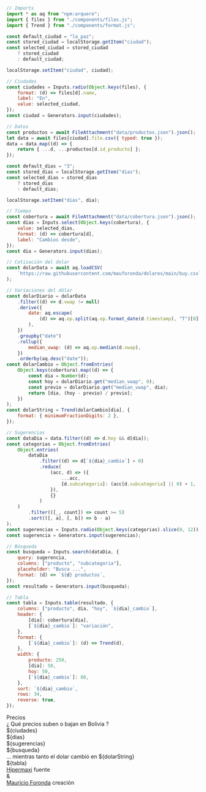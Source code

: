 <link rel="stylesheet" href="style.css">

```js
// Imports
import * as aq from "npm:arquero";
import { files } from "./components/files.js";
import { Trend } from "./components/format.js";
```

```js
const default_ciudad = "la_paz";
const stored_ciudad = localStorage.getItem("ciudad");
const selected_ciudad = stored_ciudad
    ? stored_ciudad
    : default_ciudad;
```

```js
localStorage.setItem("ciudad", ciudad);
```

```js
// Ciudades
const ciudades = Inputs.radio(Object.keys(files), {
    format: (d) => files[d].name,
    label: "En",
    value: selected_ciudad,
});
const ciudad = Generators.input(ciudades);
```

```js
// Datos
const productos = await FileAttachment("data/productos.json").json();
let data = await files[ciudad].file.csv({ typed: true });
data = data.map((d) => {
    return { ...d, ...productos[d.id_producto] };
});
```

```js
const default_dias = "3";
const stored_dias = localStorage.getItem("dias");
const selected_dias = stored_dias
    ? stored_dias
    : default_dias;
```

```js
localStorage.setItem("dias", dia);
```

```js
// Tiempo
const cobertura = await FileAttachment("data/cobertura.json").json();
const dias = Inputs.select(Object.keys(cobertura), {
    value: selected_dias,
    format: (d) => cobertura[d],
    label: "Cambios desde",
});
const dia = Generators.input(dias);
```

```js
// Cotización del dolar
const dolarData = await aq.loadCSV(
    `https://raw.githubusercontent.com/mauforonda/dolares/main/buy.csv`
);
```

```js
// Variaciones del dólar
const dolarDiario = dolarData
    .filter((d) => d.vwap != null)
    .derive({
        date: aq.escape(
            (d) => aq.op.split(aq.op.format_date(d.timestamp), "T")[0]
        ),
    })
    .groupby("date")
    .rollup({
        median_vwap: (d) => aq.op.median(d.vwap),
    })
    .orderby(aq.desc("date"));
const dolarCambio = Object.fromEntries(
    Object.keys(cobertura).map((d) => {
        const dia = Number(d);
        const hoy = dolarDiario.get("median_vwap", 0);
        const previo = dolarDiario.get("median_vwap", dia);
        return [dia, (hoy - previo) / previo];
    })
);
const dolarString = Trend(dolarCambio[dia], {
    format: { minimumFractionDigits: 2 },
});
```

```js
// Sugerencias
const dataDia = data.filter((d) => d.hoy && d[dia]);
const categorias = Object.fromEntries(
    Object.entries(
        dataDia
            .filter((d) => d[`${dia}_cambio`] > 0)
            .reduce(
                (acc, d) => ({
                    ...acc,
                    [d.subcategoria]: (acc[d.subcategoria] || 0) + 1,
                }),
                {}
            )
    )
        .filter(([_, count]) => count >= 5)
        .sort(([, a], [, b]) => b - a)
);
const sugerencias = Inputs.radio(Object.keys(categorias).slice(0, 12));
const sugerencia = Generators.input(sugerencias);
```

```js
// Búsqueda
const busqueda = Inputs.search(dataDia, {
    query: sugerencia,
    columns: ["producto", "subcategoria"],
    placeholder: "Busca ...",
    format: (d) => `${d} productos`,
});
const resultado = Generators.input(busqueda);
```

```js
// Tabla
const tabla = Inputs.table(resultado, {
    columns: ["producto", dia, "hoy", `${dia}_cambio`],
    header: {
        [dia]: cobertura[dia],
        [`${dia}_cambio`]: "variación",
    },
    format: {
        [`${dia}_cambio`]: (d) => Trend(d),
    },
    width: {
        producto: 250,
        [dia]: 50,
        hoy: 50,
        [`${dia}_cambio`]: 60,
    },
    sort: `${dia}_cambio`,
    rows: 34,
    reverse: true,
});
```

<div class="header">
    <div class="title">Precios</div>
    <div class="subtitle">
        ¿ Qué precios <span class="up">suben</span> o <span class="down">bajan</span> en Bolivia ?
    </div>
</div>

<div class="grid grid-cols-3 controls">
    <div class="card grid-colspan-1">
        <div class="ciudades">
            ${ciudades}
        </div>
        <div class="tiempo">
            ${dias}
        </div>
    </div>
    <div class="card grid-colspan-2">
        <div class="sugerencias">
          ${sugerencias}
        </div>
        <div class="busqueda">
            ${busqueda}
        </div>
    </div>
</div>

<div class="dolar"> ... mientras tanto el dolar cambió en ${dolarString}</div>

<div class="card precios">
    ${tabla}
</div>

<div id="creditos">
    <div class="credito">
        <span><a href="https://hipermaxi.com/" target="_blank">Hipermaxi</a></span>
        <span class="creditoNota">fuente</span>
    </div>
    <div>&</div>
    <div class="credito">
        <span><a href="mailto:mauriforonda@gmail.com">Mauricio Foronda</a></span>
        <span class="creditoNota">creación</span>
    </div>
</div>
